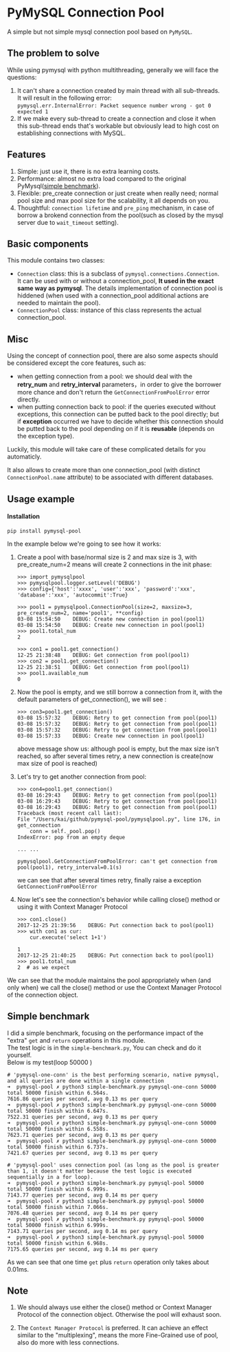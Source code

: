 # PyMySQL Connection Pool
A simple but not simple mysql connection pool based on `PyMySQL`.

## The problem to solve
While using pymysql with python multithreading, generally we will face the questions:  
1. It can't share a connection created by main thread with all sub-threads. It will result in the following error:  
    `pymysql.err.InternalError: Packet sequence number wrong - got 0 expected 1`  
2. If we make every sub-thread to create a connection and close it when this sub-thread ends that's workable but obviously lead to high cost on establishing connections with MySQL.

## Features
1. Simple: just use it, there is no extra learning costs.
2. Performance: almost no extra load compared to the original PyMysql([simple benchmark](https://github.com/jkklee/pymysql-pool#simple-benchmark)).
3. Flexible: pre_create connection or just create when really need; normal pool size and max pool size for the scalability, it all depends on you. 
4. Thoughtful: `connection lifetime` and `pre_ping` mechanism, in case of borrow a brokend connection from the pool(such as closed by the mysql server due to `wait_timeout` setting). 

## Basic components
This module contains two classes: 
- `Connection` class: this is a subclass of `pymysql.connections.Connection`. It can be used with or without a connection_pool, **It used in the exact same way as pymysql**. The details implementation of connection pool is hiddened (when used with a connection_pool additional actions are needed to maintain the pool).  
- `ConnectionPool` class: instance of this class represents the actual connection_pool.

## Misc
Using the concept of connection pool, there are also some aspects should be considered except the core features, such as:

- when getting connection from a pool: we should deal with the **retry_num** and **retry_interval** parameters，in order to give the borrower more chance and don't return the `GetConnectionFromPoolError` error directly.
- when putting connection back to pool: if the queries executed without exceptions, this connection can be putted back to the pool directly; but if **exception** occurred we have to decide whether this connection should be putted back to the pool depending on if it is **reusable** (depends on the exception type).

Luckily, this module will take care of these complicated details for you automaticly.

It also allows to create more than one connection_pool (with distinct `ConnectionPool.name` attribute) to be associated with different databases.

## Usage example
#### Installation
```
pip install pymysql-pool
```

In the example below we're going to see how it works:  

1. Create a pool with base/normal size is 2 and max size is 3, with pre_create_num=2 means will create 2 connections in the init phase:
    ```
    >>> import pymysqlpool
    >>> pymysqlpool.logger.setLevel('DEBUG')
    >>> config={'host':'xxxx', 'user':'xxx', 'password':'xxx', 'database':'xxx', 'autocommit':True}

    >>> pool1 = pymysqlpool.ConnectionPool(size=2, maxsize=3, pre_create_num=2, name='pool1', **config)
    03-08 15:54:50    DEBUG: Create new connection in pool(pool1)
    03-08 15:54:50    DEBUG: Create new connection in pool(pool1)
    >>> pool1.total_num
    2

    >>> con1 = pool1.get_connection()
    12-25 21:38:48    DEBUG: Get connection from pool(pool1)
    >>> con2 = pool1.get_connection()
    12-25 21:38:51    DEBUG: Get connection from pool(pool1)
    >>> pool1.available_num
    0
    ```
2. Now the pool is empty, and we still borrow a connection from it, with the default parameters of get_connection(), we will see :
    ```
    >>> con3=pool1.get_connection()
    03-08 15:57:32    DEBUG: Retry to get connection from pool(pool1)
    03-08 15:57:32    DEBUG: Retry to get connection from pool(pool1)
    03-08 15:57:32    DEBUG: Retry to get connection from pool(pool1)
    03-08 15:57:33    DEBUG: Create new connection in pool(pool1)
    ```
    above message show us: although pool is empty, but the max size isn't reached, so after several times retry, a new connection is create(now max size of  pool is reached)

3. Let's try to get another connection from pool:

    ```
    >>> con4=pool1.get_connection()
    03-08 16:29:43    DEBUG: Retry to get connection from pool(pool1)
    03-08 16:29:43    DEBUG: Retry to get connection from pool(pool1)
    03-08 16:29:43    DEBUG: Retry to get connection from pool(pool1)
    Traceback (most recent call last):
    File "/Users/kai/github/pymysql-pool/pymysqlpool.py", line 176, in get_connection
        conn = self._pool.pop()
    IndexError: pop from an empty deque

    ... ...

    pymysqlpool.GetConnectionFromPoolError: can't get connection from pool(pool1), retry_interval=0.1(s)
    ```
    we can see that after several times retry, finally raise a exception `GetConnectionFromPoolError`

4. Now let's see the connection's behavior while calling close() method or using it with Context Manager Protocol

    ```
    >>> con1.close()
    2017-12-25 21:39:56    DEBUG: Put connection back to pool(pool1)
    >>> with con1 as cur:
	    cur.execute('select 1+1')

    1
    2017-12-25 21:40:25    DEBUG: Put connection back to pool(pool1)
    >>> pool1.total_num
    2  # as we expect
We can see that the module maintains the pool appropriately when (and only when) we call the close() method or use the Context Manager Protocol of the connection object.

## Simple benchmark
I did a simple benchmark, focusing on the performance impact of the "extra" `get` and `return` operations in this module.  
The test logic is in the `simple-benchmark.py`, You can check and do it yourself.  
Below is my test(loop 50000 )
```
# 'pymysql-one-conn' is the best performing scenario, native pymysql, and all queries are done within a single connection
➜  pymysql-pool ✗ python3 simple-benchmark.py pymysql-one-conn 50000
total 50000 finish within 6.564s.
7616.86 queries per second, avg 0.13 ms per query
➜  pymysql-pool ✗ python3 simple-benchmark.py pymysql-one-conn 50000
total 50000 finish within 6.647s.
7522.31 queries per second, avg 0.13 ms per query
➜  pymysql-pool ✗ python3 simple-benchmark.py pymysql-one-conn 50000
total 50000 finish within 6.558s.
7623.71 queries per second, avg 0.13 ms per query
➜  pymysql-pool ✗ python3 simple-benchmark.py pymysql-one-conn 50000
total 50000 finish within 6.737s.
7421.67 queries per second, avg 0.13 ms per query

# 'pymysql-pool' uses connection pool (as long as the pool is greater than 1, it doesn't matter because the test logic is executed sequentially in a for loop).
➜  pymysql-pool ✗ python3 simple-benchmark.py pymysql-pool 50000
total 50000 finish within 6.999s.
7143.77 queries per second, avg 0.14 ms per query
➜  pymysql-pool ✗ python3 simple-benchmark.py pymysql-pool 50000
total 50000 finish within 7.066s.
7076.48 queries per second, avg 0.14 ms per query
➜  pymysql-pool ✗ python3 simple-benchmark.py pymysql-pool 50000
total 50000 finish within 6.999s.
7143.71 queries per second, avg 0.14 ms per query
➜  pymysql-pool ✗ python3 simple-benchmark.py pymysql-pool 50000
total 50000 finish within 6.968s.
7175.65 queries per second, avg 0.14 ms per query
```
As we can see that one time `get` plus `return` operation only takes about 0.01ms.

## Note
1. We should always use either the close() method or Context Manager Protocol of the connection object. Otherwise the pool will exhaust soon.

2. The `Context Manager Protocol` is preferred. It can achieve an effect similar to the "multiplexing", means the more Fine-Grained use of pool, also do more with less connections.
